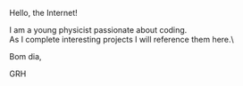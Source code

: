 Hello, the Internet!

I am a young physicist passionate about coding.\
As I complete interesting projects I will reference them here.\

Bom dia,

GRH
